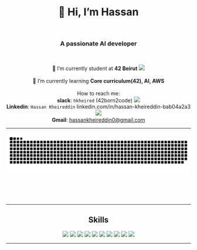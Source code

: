 <h1 align="center"> 👋 Hi, I’m Hassan </h1>
<br>
<h3 align="center">A passionate AI developer</h3>

<br/>

<div align="center">
 
 🔭 I’m currently student at **42 Beirut** <img src="https://img.shields.io/badge/%20 Beirut-000000?style=for-the-badge&logo=42&logoColor=white" /><br><br>
 🌱 I’m currently learning **Core curriculum(42), AI, AWS**<br><br>
How to reach me:
<br>
**slack**: `hkheired` (42born2code) <img src="https://img.shields.io/badge/Slack-4A154B?style=for-the-badge&logo=slack&logoColor=white" /><br>
**Linkedin**: `Hassan Kheireddin` linkedin.com/in/hassan-kheireddin-bab04a2a3 <img src="https://img.shields.io/badge/LinkedIn-0077B5?style=for-the-badge&logo=linkedin&logoColor=white" /> <br>
**Gmail**: hassankheireddin0@gmail.com

<hr/>

<div align="center">
 
  <img alt="snake eating my contributions" src="https://raw.githubusercontent.com/salesp07/salesp07/output/github-contribution-grid-snake.svg" />
  
  <br/><br/><br/>
</div>

<hr/>

<div align=center>
<h2>Skills</h2>
 <img src="https://img.shields.io/badge/Amazon_AWS-FF9900?style=for-the-badge&logo=amazonaws&logoColor=white" />
 <img src="https://img.shields.io/badge/VirtualBox-21416b?style=for-the-badge&logo=VirtualBox&logoColor=white" />
 <img width=90 src="https://img.shields.io/badge/Linux-FCC624?style=for-the-badge&logo=linux&logoColor=black" />
 <img src="https://img.shields.io/badge/Debian-A81D33?style=for-the-badge&logo=debian&logoColor=white" />
 <img src="https://img.shields.io/badge/powershell-5391FE?style=for-the-badge&logo=powershell&logoColor=white" />
 <img src="https://img.shields.io/badge/GIT-E44C30?style=for-the-badge&logo=git&logoColor=white" />
 <img src="https://img.shields.io/badge/HTML5-E34F26?style=for-the-badge&logo=html5&logoColor=white" />
 <img src="https://img.shields.io/badge/C-00599C?style=for-the-badge&logo=c&logoColor=white" />
 <img src="https://img.shields.io/badge/C%2B%2B-00599C?style=for-the-badge&logo=c%2B%2B&logoColor=white" />
 <img src="https://img.shields.io/badge/Python-FFD43B?style=for-the-badge&logo=python&logoColor=blue" />
 <!--
 <img src="https://img.shields.io/badge/-HuggingFace-FDEE21?style=for-the-badge&logo=HuggingFace&logoColor=black" />
 <img src="https://img.shields.io/badge/Keras-FF0000?style=for-the-badge&logo=keras&logoColor=white" />
 <img src="https://img.shields.io/badge/PyTorch-EE4C2C?style=for-the-badge&logo=pytorch&logoColor=white" />
 <img src="https://img.shields.io/badge/TensorFlow-FF6F00?style=for-the-badge&logo=tensorflow&logoColor=white" />
 <img src="https://img.shields.io/badge/Numpy-777BB4?style=for-the-badge&logo=numpy&logoColor=white" />
 <img src="https://img.shields.io/badge/Pandas-2C2D72?style=for-the-badge&logo=pandas&logoColor=white" />
 <img src="
 -->
</div>
<hr/>
